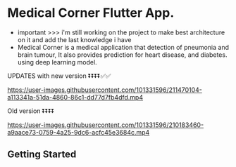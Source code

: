# Medical Corner Flutter App.
- important >>> i'm still working on the project to make best architecture on it and add the last knowledge i have
- Medical Corner is a medical application that detection of pneumonia and brain tumour, 
It also provides prediction for heart disease, and diabetes. using deep learning model.
 
UPDATES with new version ⏬⏬⏬⏬✅✅

https://user-images.githubusercontent.com/101331596/211470104-a113341a-51da-4860-86c1-dd77d7fb4dfd.mp4

Old version ⏬⏬⏬⏬

https://user-images.githubusercontent.com/101331596/210183460-a9aace73-0759-4a25-9dc6-acfc45e3684c.mp4



## Getting Started 





